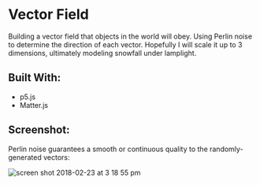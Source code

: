 # Vector Field
Building a vector field that objects in the world will obey. Using Perlin noise to determine the direction of each vector. Hopefully I will scale it up to 3 dimensions, ultimately modeling snowfall under lamplight.

## Built With:
- p5.js
- Matter.js

## Screenshot:
Perlin noise guarantees a smooth or continuous quality to the randomly-generated vectors:

![screen shot 2018-02-23 at 3 18 55 pm](https://user-images.githubusercontent.com/29472568/36617407-f032bd7a-18ac-11e8-9dbf-2d42c89c0f35.png)

